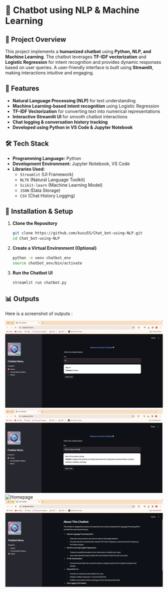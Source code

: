 # 🤖 Chatbot using NLP & Machine Learning

## 📌 Project Overview
This project implements a **humanized chatbot** using **Python, NLP, and Machine Learning**. The chatbot leverages **TF-IDF vectorization** and **Logistic Regression** for intent recognition and provides dynamic responses based on user queries. A user-friendly interface is built using **Streamlit**, making interactions intuitive and engaging.

## 🚀 Features
- **Natural Language Processing (NLP)** for text understanding
- **Machine Learning-based intent recognition** using Logistic Regression
- **TF-IDF Vectorization** for converting text into numerical representations
- **Interactive Streamlit UI** for smooth chatbot interactions
- **Chat logging & conversation history tracking**
- **Developed using Python in VS Code & Jupyter Notebook**

## 🛠️ Tech Stack
- **Programming Language:** Python
- **Development Environment:** Jupyter Notebook, VS Code
- **Libraries Used:**
  - `Streamlit` (UI Framework)
  - `NLTK` (Natural Language Toolkit)
  - `Scikit-learn` (Machine Learning Model)
  - `JSON` (Data Storage)
  - `CSV` (Chat History Logging)
## 🔧 Installation & Setup
1. **Clone the Repository**
   ```bash
   git clone https://github.com/kusu55/Chat_bot-using-NLP.git
   cd Chat_bot-using-NLP
   ```
2. **Create a Virtual Environment (Optional)**
   ```bash
   python -m venv chatbot_env
   source chatbot_env/bin/activate 
   ```
4. **Run the Chatbot UI**
   ```bash
   streamlit run chatbot.py
   ```
## 📊 Outputs

Here is a screenshot of outputs :

![Homepage](Homepage.png)
![Homepage 2](Homepage_2.png)
![Homepage](Conversation_History.png)
![Homepage](About_Page.png)
